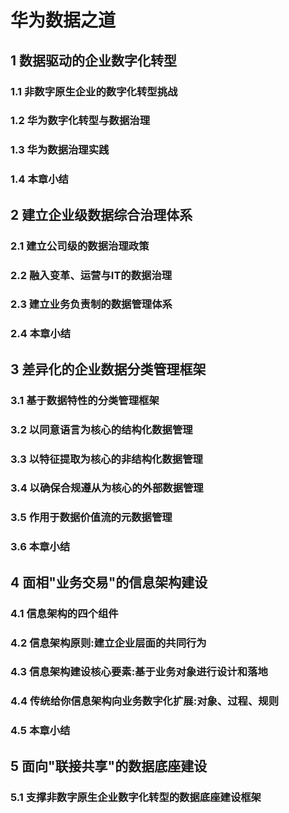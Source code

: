 # 华为数据之道

## 1 数据驱动的企业数字化转型

### 1.1 非数字原生企业的数字化转型挑战

### 1.2 华为数字化转型与数据治理

### 1.3 华为数据治理实践

### 1.4 本章小结

## 2 建立企业级数据综合治理体系

### 2.1 建立公司级的数据治理政策

### 2.2 融入变革、运营与IT的数据治理

### 2.3 建立业务负责制的数据管理体系

### 2.4 本章小结

## 3 差异化的企业数据分类管理框架

### 3.1 基于数据特性的分类管理框架

### 3.2 以同意语言为核心的结构化数据管理

### 3.3 以特征提取为核心的非结构化数据管理

### 3.4 以确保合规遵从为核心的外部数据管理

### 3.5 作用于数据价值流的元数据管理

### 3.6 本章小结

## 4 面相"业务交易"的信息架构建设

### 4.1 信息架构的四个组件

### 4.2 信息架构原则:建立企业层面的共同行为

### 4.3 信息架构建设核心要素:基于业务对象进行设计和落地

### 4.4 传统给你信息架构向业务数字化扩展:对象、过程、规则

### 4.5 本章小结

## 5 面向"联接共享"的数据底座建设

### 5.1 支撑非数字原生企业数字化转型的数据底座建设框架
